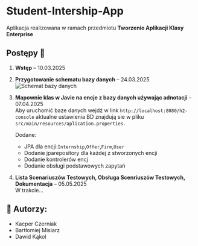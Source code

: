 # Student-Intership-App


Aplikacja realizowana w ramach przedmiotu **Tworzenie Aplikacji Klasy Enterprise**

## Postępy 📅

1. **Wstęp** – 10.03.2025

2. **Przygotowanie schematu bazy danych** – 24.03.2025  
   ![Schemat bazy danych](assets/TAKE-DB.svg)

3. **Mapownie klas w Javie na encje z bazy danych używając adnotacji** – 07.04.2025  
   Aby uruchomić baze danych wejdź w link `http://localhost:8080/h2-console` aktualne ustawienia BD znajdują sie w pliku `src/main/resources/aplication.properties`.

   Dodane:

   - JPA dla encji:`Internship`,`Offer`,`Firm`,`User`
   - Dodanie jparepository dla każdej z stworzonych encji
   - Dodanie kontrolerów encj
   - Dodanie obsługi podstawowych zapytań

4. **Lista Scenariuszów Testowych, Obsługa Scenriuszów Testowych, Dokumentacja** – 05.05.2025  
   W trakcie...

## 👥 Autorzy:

- Kacper Czerniak
- Bartłomiej Misiarz
- Dawid Kąkol
